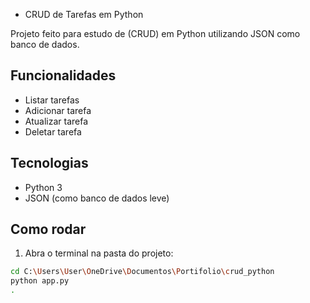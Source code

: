 - CRUD de Tarefas em Python 

Projeto feito para estudo de (CRUD) em Python utilizando JSON como banco de dados.

## Funcionalidades
- Listar tarefas
- Adicionar tarefa
- Atualizar tarefa
- Deletar tarefa

## Tecnologias
- Python 3
- JSON (como banco de dados leve)

## Como rodar
1. Abra o terminal na pasta do projeto:
```bash
cd C:\Users\User\OneDrive\Documentos\Portifolio\crud_python
python app.py
.
